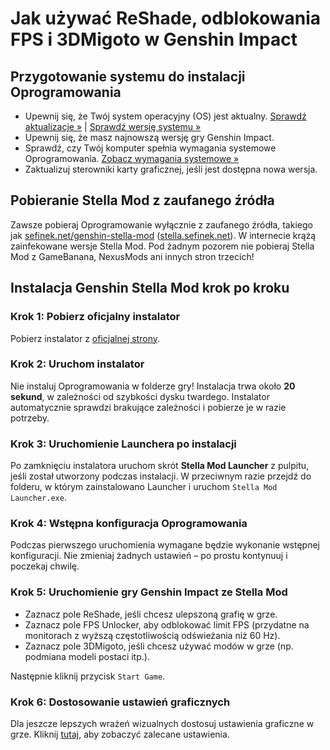 [//]: # (Title: Jak używać ReShade, odblokowania FPS i 3DMigoto jednocześnie w Genshin Impact)
[//]: # (Description: Dowiedz się, jak ulepszyć Genshin Impact za pomocą ReShade, odblokowania FPS i 3DMigoto. Przewodnik krok po kroku dotyczący instalacji, konfiguracji i maksymalizacji wydajności.)
[//]: # (Tags: Instalacja Genshin Stella Mod, ReShade Genshin Impact, Odblokowanie FPS, Konfiguracja 3DMigoto, Jak używać Stella Mod, Ulepszanie wydajności Genshin Impact, Konfiguracja Stella Mod, Modyfikacje graficzne Genshin Impact, Zaufane źródło Stella Mod, Optymalizacja Genshin Impact)
[//]: # (Canonical: /genshin-stella-mod/docs?page=installation)
[//]: # (Contributors: Sefinek)

# Jak używać ReShade, odblokowania FPS i 3DMigoto w Genshin Impact

## Przygotowanie systemu do instalacji Oprogramowania <!-- {#getting-started} -->
- Upewnij się, że Twój system operacyjny (OS) jest aktualny. <a href="ms-settings:windowsupdate">Sprawdź aktualizacje »</a> | <a href="ms-settings:about">Sprawdź wersję systemu »</a>
- Upewnij się, że masz najnowszą wersję gry Genshin Impact.
- Sprawdź, czy Twój komputer spełnia wymagania systemowe Oprogramowania. <a href="https://sefinek.net/genshin-stella-mod/docs?page=requirements&referrer=installation">Zobacz wymagania systemowe »</a>
- Zaktualizuj sterowniki karty graficznej, jeśli jest dostępna nowa wersja.

## Pobieranie Stella Mod z zaufanego źródła <!-- {#trusted-source} -->
Zawsze pobieraj Oprogramowanie wyłącznie z zaufanego źródła, takiego jak [sefinek.net/genshin-stella-mod](https://sefinek.net/genshin-stella-mod?referrer=installation) ([stella.sefinek.net](https://stella.sefinek.net)).
W internecie krążą zainfekowane wersje Stella Mod. Pod żadnym pozorem nie pobieraj Stella Mod z GameBanana, NexusMods ani innych stron trzecich!

## Instalacja Genshin Stella Mod krok po kroku <!-- {#how-to-install-stella-mod} -->
### Krok 1: Pobierz oficjalny instalator <!-- {#download-installer} -->
Pobierz instalator z [oficjalnej strony](https://sefinek.net/genshin-stella-mod).

### Krok 2: Uruchom instalator <!-- {#run-installer} -->
Nie instaluj Oprogramowania w folderze gry!
Instalacja trwa około **20 sekund**, w zależności od szybkości dysku twardego. Instalator automatycznie sprawdzi brakujące zależności i pobierze je w razie potrzeby.

### Krok 3: Uruchomienie Launchera po instalacji <!-- {#launch-stella-mod} -->
Po zamknięciu instalatora uruchom skrót **Stella Mod Launcher** z pulpitu, jeśli został utworzony podczas instalacji.
W przeciwnym razie przejdź do folderu, w którym zainstalowano Launcher i uruchom `Stella Mod Launcher.exe`.

### Krok 4: Wstępna konfiguracja Oprogramowania <!-- {#initial-configuration} -->
Podczas pierwszego uruchomienia wymagane będzie wykonanie wstępnej konfiguracji. Nie zmieniaj żadnych ustawień – po prostu kontynuuj i poczekaj chwilę.

### Krok 5: Uruchomienie gry Genshin Impact ze Stella Mod <!-- {#start-game} -->
- Zaznacz pole ReShade, jeśli chcesz ulepszoną grafię w grze.
- Zaznacz pole FPS Unlocker, aby odblokować limit FPS (przydatne na monitorach z wyższą częstotliwością odświeżania niż 60 Hz).
- Zaznacz pole 3DMigoto, jeśli chcesz używać modów w grze (np. podmiana modeli postaci itp.).

Następnie kliknij przycisk `Start Game`.

### Krok 6: Dostosowanie ustawień graficznych <!-- {#fine-tuning-graphics} -->
Dla jeszcze lepszych wrażeń wizualnych dostosuj ustawienia graficzne w grze.
Kliknij [tutaj](https://sefinek.net/genshin-stella-mod/docs?page=requirements#recommended-game-settings), aby zobaczyć zalecane ustawienia.
